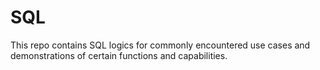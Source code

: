 # SQL

This repo contains SQL logics for commonly encountered use cases and demonstrations of certain functions and capabilities. 
